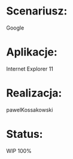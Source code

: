 # Scenariusz:
Google
# Aplikacje:
Internet Explorer 11
# Realizacja: 
pawelKossakowski
# Status:  
WIP
100%
